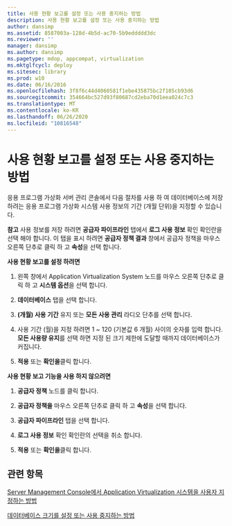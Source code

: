 ```yaml
---
title: 사용 현황 보고를 설정 또는 사용 중지하는 방법
description: 사용 현황 보고를 설정 또는 사용 중지하는 방법
author: dansimp
ms.assetid: 8587003a-128d-4b5d-ac70-5b9eddddd3dc
ms.reviewer: ''
manager: dansimp
ms.author: dansimp
ms.pagetype: mdop, appcompat, virtualization
ms.mktglfcycl: deploy
ms.sitesec: library
ms.prod: w10
ms.date: 06/16/2016
ms.openlocfilehash: 3f8f6c44d4060581f1ebe435875bc2f105cb93d6
ms.sourcegitcommit: 354664bc527d93f80687cd2eba70d1eea024c7c3
ms.translationtype: MT
ms.contentlocale: ko-KR
ms.lasthandoff: 06/26/2020
ms.locfileid: "10816548"
---
```

# 사용 현황 보고를 설정 또는 사용 중지하는 방법


응용 프로그램 가상화 서버 관리 콘솔에서 다음 절차를 사용 하 여 데이터베이스에 저장 하려는 응용 프로그램 가상화 시스템 사용 정보의 기간 (개월 단위)을 지정할 수 있습니다.

**참고**  사용 정보를 저장 하려면 **공급자 파이프라인** 탭에서 **로그 사용 정보** 확인 확인란을 선택 해야 합니다. 이 탭을 표시 하려면 **공급자 정책 결과** 창에서 공급자 정책을 마우스 오른쪽 단추로 클릭 하 고 **속성**을 선택 합니다.

 

**사용 현황 보고를 설정 하려면**

1.  왼쪽 창에서 Application Virtualization System 노드를 마우스 오른쪽 단추로 클릭 하 고 **시스템 옵션**을 선택 합니다.

2.  **데이터베이스** 탭을 선택 합니다.

3.  **(개월) 사용 기간** 유지 또는 **모든 사용 관리** 라디오 단추를 선택 합니다.

4.  사용 기간 (월)을 지정 하려면 1 ~ 120 (기본값 6 개월) 사이의 숫자를 입력 합니다. **모든 사용량 유지**를 선택 하면 지정 된 크기 제한에 도달할 때까지 데이터베이스가 커집니다.

5.  **적용** 또는 **확인을**클릭 합니다.

**사용 현황 보고 기능을 사용 하지 않으려면**

1.  **공급자 정책** 노드를 클릭 합니다.

2.  **공급자 정책을** 마우스 오른쪽 단추로 클릭 하 고 **속성**을 선택 합니다.

3.  **공급자 파이프라인** 탭을 선택 합니다.

4.  **로그 사용 정보** 확인 확인란의 선택을 취소 합니다.

5.  **적용** 또는 **확인을**클릭 합니다.

## 관련 항목


[Server Management Console에서 Application Virtualization 시스템을 사용자 지정하는 방법](how-to-customize-an-application-virtualization-system-in-the-server-management-console.md)

[데이터베이스 크기를 설정 또는 사용 중지하는 방법](how-to-set-up-or-disable-database-size.md)

 

 





